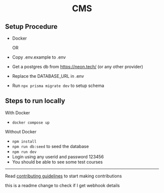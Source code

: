 <h1 align='center'>CMS</h1>

## Setup Procedure

* Docker

    OR

* Copy .env.example to .env
* Get a postgres db from https://neon.tech/ (or any other provider)
* Replace the DATABASE_URL in .env
* Run ```npx prisma migrate dev``` to setup schema
## Steps to run locally
With Docker

* ```docker compose up```

Without Docker
* ```npm install```
* ```npm run db:seed``` to seed the database
* ```npm run dev```
* Login using any userid and password 123456
* You should be able to see some test courses

---

Read [contributing guidelines](./CONTRIBUTING.md) to start making contributions


this is a readme change to check if I get webhook details
